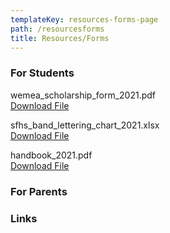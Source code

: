 ```yaml
---
templateKey: resources-forms-page
path: /resourcesforms
title: Resources/Forms
---
```

### For Students

wemea_scholarship_form_2021.pdf\
[Download File](static/img/wemea_scholarship_form_2021.pdf)

sfhs_band_lettering_chart_2021.xlsx\
[Download File](static/img/sfhs_band_lettering_chart_2021.xlsx)

handbook_2021.pdf\
[Download File](static/img/handbook_2021.pdf)

### For Parents

### Links